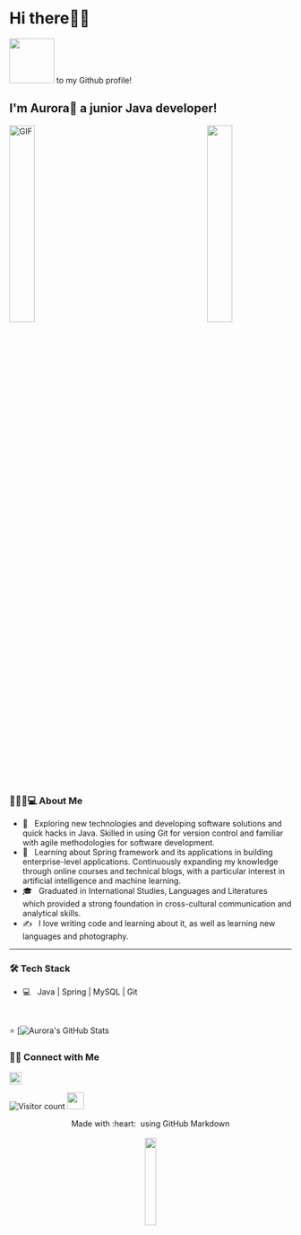 <h1>Hi there👋🏼 </h1> 
<img src="https://raw.githubusercontent.com/alexnaiman/alexnaiman/master/resources/welcomeglitch.gif" width="80px" /> to my Github profile! 
<h2> I'm Aurora🌸 a junior Java developer!</h2> 
<img alt="GIF" src="https://media.giphy.com/media/Cmr1OMJ2FN0B2/giphy.gif" width="30%" />
<img align='right' src="https://i.imgur.com/3ZMjPrA.png" width="30%" />

<h3>💁🏼‍♀️💻 About Me </h3>

- 🥹 &nbsp; Exploring new technologies and developing software solutions and quick hacks in Java. Skilled in using Git for version control and familiar with agile methodologies for software development.
- 🌱 &nbsp; Learning about Spring framework and its applications in building enterprise-level applications. Continuously expanding my knowledge through online courses and technical blogs, with a particular interest in artificial intelligence and machine learning.
- 🎓 &nbsp; Graduated in International Studies, Languages and Literatures which provided a strong foundation in cross-cultural communication and analytical skills.
- ✍️ &nbsp; I love writing code and learning about it, as well as learning new languages and photography.

---

<h3>🛠 Tech Stack</h3>

- 💻 &nbsp; Java | Spring | MySQL | Git

<br>

⭐ [![Aurora's GitHub Stats]()

<h3> 🤝🏻 Connect with Me </h3>
<a href="https://www.linkedin.com/in/aurora-scalici/" target="_blank"><img width="22" src="https://github.com/zumrudu-anka/zumrudu-anka/blob/master/images/linkedin.svg"></a>

<p align="center">
</p>

![Visitor count](https://visitor-badge.laobi.icu/badge?page_id=shivam0110.shivam0110)   <img src="https://media.giphy.com/media/dxn6fRlTIShoeBr69N/giphy.gif" width="30">
<p align="center">
  Made with :heart: &nbsp;using GitHub Markdown
  <br/>
  <br/>
  <img src="https://media.giphy.com/media/jpVnC65DmYeyRL4LHS/giphy.gif" width="20%">
</p>
